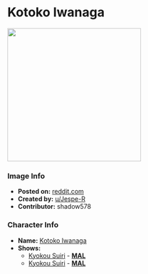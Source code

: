 # Kotoko Iwanaga

<img src="https://raw.githubusercontent.com/shadow578/Project-Padoru/master/Padoru/U_Jespe-R/in-spectre-kotoko-iwanaga.png" height="300">

### Image Info
* **Posted on:**     [reddit.com](https://www.reddit.com/r/Padoru/comments/fwkb5f/daily_padoru_98_kotoko_iwanaga_inspectre/)
* **Created by:**    [u/Jespe-R](https://github.com/shadow578/Project-Padoru/blob/master/table-of-contents/creators/uJespeR.md)
* **Contributor:**   shadow578

### Character Info
* **Name:**   [Kotoko Iwanaga](https://myanimelist.net/character/128943)
* **Shows:**
  * [Kyokou Suiri](https://github.com/shadow578/Project-Padoru/blob/master/table-of-contents/shows/KyokouSuiri.md) - [__MAL__](https://myanimelist.net/anime/39017/Kyokou_Suiri)
  * [Kyokou Suiri](https://github.com/shadow578/Project-Padoru/blob/master/table-of-contents/shows/KyokouSuiri.md) - [__MAL__](https://myanimelist.net/manga/89049/Kyokou_Suiri)


